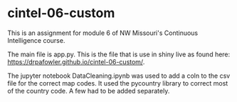 # cintel-06-custom

This is an assignment for module 6 of NW Missouri's Continuous Intelligence course.  

The main file is app.py.  This is the file that is use in shiny live as found here: https://drpafowler.github.io/cintel-06-custom/.

The jupyter notebook DataCleaning.ipynb was used to add a coln to the csv file for the correct map codes.  It used the pycountry library to correct most of the country code.  A few had to be added separately.